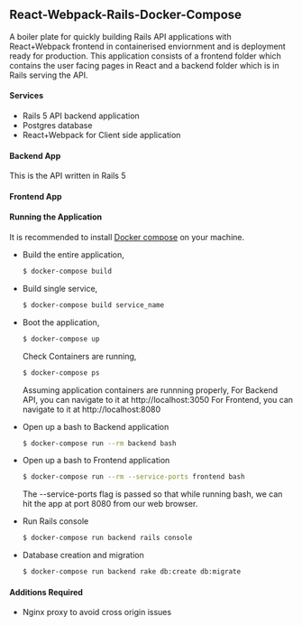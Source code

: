 ## React-Webpack-Rails-Docker-Compose
A boiler plate for quickly building Rails API applications with React+Webpack frontend in containerised enviornment and is deployment ready for production.
This application consists of a frontend folder which contains the user facing pages in React and a backend folder which is in Rails serving the API.

#### Services
  - Rails 5 API backend application
  - Postgres database
  - React+Webpack for Client side application

#### Backend App
This is the API written in Rails 5

#### Frontend App

#### Running the Application
It is recommended to install [Docker compose](https://docs.docker.com/compose/install/#install-compose) on your machine.

- Build the entire application,
    ```sh
    $ docker-compose build
    ```
- Build single service,
    ```sh
    $ docker-compose build service_name
    ```
- Boot the application,
    ```sh
    $ docker-compose up
    ```
    Check Containers are running,
    ```sh
    $ docker-compose ps
    ```
    Assuming application containers are runnning properly,
    For Backend API, you can navigate to it at http://localhost:3050
    For Frontend, you can navigate to it at http://localhost:8080

- Open up a bash to Backend application
    ```sh
    $ docker-compose run --rm backend bash
    ```
- Open up a bash to Frontend application
    ```sh
    $ docker-compose run --rm --service-ports frontend bash
    ```
    The --service-ports flag is passed so that while running bash, we can hit the app at port 8080 from our web browser.
- Run Rails console
    ```sh
    $ docker-compose run backend rails console
    ```
- Database creation and migration
    ```sh
    $ docker-compose run backend rake db:create db:migrate
    ```


#### Additions Required
  - Nginx proxy to avoid cross origin issues

